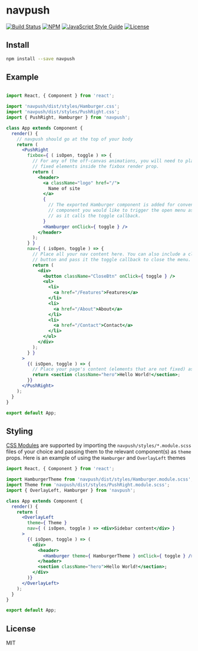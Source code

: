 # navpush

> 

[![Build Status](https://img.shields.io/travis/com/nicholasray/navpush.svg?style=flat)](https://travis-ci.com/nicholasray/navpush)
[![NPM](https://img.shields.io/npm/v/navpush.svg)](https://www.npmjs.com/package/navpush)
[![JavaScript Style Guide](https://img.shields.io/badge/code_style-standard-brightgreen.svg)](https://standardjs.com)
[![License](https://img.shields.io/github/license/nicholasray/navpush.svg?style=flat)](https://github.com/nicholasray/navpush/blob/master/LICENSE)

## Install

```bash
npm install --save navpush
```

## Example

```jsx

import React, { Component } from 'react';

import 'navpush/dist/styles/Hamburger.css';
import 'navpush/dist/styles/PushRight.css';
import { PushRight, Hamburger } from 'navpush';

class App extends Component {
  render() {
    // navpush should go at the top of your body
    return (
      <PushRight
        fixbox={ ( isOpen, toggle ) => {
          // For any of the off-canvas animations, you will need to place your
          // fixed elements inside the fixbox render prop.
          return (
            <header>
              <a className="logo" href="/">
                Name of site
              </a>
              {
                // The exported Hamburger component is added for convenience, but you can use whatever
                // component you would like to trigger the open menu as long
                // as it calls the toggle callback.
              }
              <Hamburger onClick={ toggle } />
            </header>
          );
        } }
        nav={ ( isOpen, toggle ) => {
          // Place all your nav content here. You can also include a close
          // button and pass it the toggle callback to close the menu.
          return (
            <div>
              <button className="CloseBtn" onClick={ toggle } />
              <ul>
                <li>
                  <a href="/Features">Features</a>
                </li>
                <li>
                  <a href="/About">About</a>
                </li>
                <li>
                  <a href="/Contact">Contact</a>
                </li>
              </ul>
            </div>
          );
        } }
      >
        {( isOpen, toggle ) => {
          // Place your page's content (elements that are not fixed) as children.
          return <section className="hero">Hello World!</section>;
        }}
      </PushRight>
    );
  }
}

export default App;
```

## Styling

[CSS Modules](https://github.com/css-modules/css-modules) are supported by
importing the `navpush/styles/*.module.scss` files of your choice and passing
them to the relevant component(s) as `theme` props. Here is an example of using the
`Hamburger` and `OverlayLeft` themes

```jsx
import React, { Component } from 'react';

import HamburgerTheme from 'navpush/dist/styles/Hamburger.module.scss';
import Theme from 'navpush/dist/styles/PushRight.module.scss';
import { OverlayLeft, Hamburger } from 'navpush';

class App extends Component {
  render() {
    return (
      <OverlayLeft
        theme={ Theme }
        nav={ ( isOpen, toggle ) => <div>Sidebar content</div> }
      >
        {( isOpen, toggle ) => (
          <div>
            <header>
              <Hamburger theme={ HamburgerTheme } onClick={ toggle } />
            </header>
            <section className="hero">Hello World!</section>;
          </div>
        )}
      </OverlayLeft>
    );
  }
}

export default App;
```

## License

MIT
